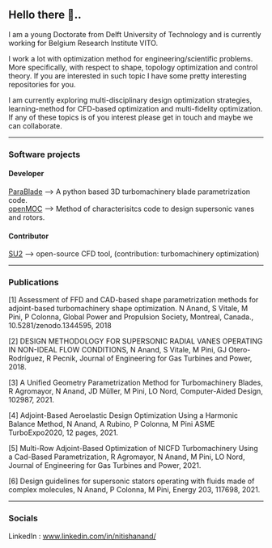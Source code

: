## Hello there 👋.. 

I am a young Doctorate from Delft University of Technology and is currently working for Belgium Research Institute VITO.

I work a lot with optimization method for engineering/scientific problems. More specifically, with respect to shape, topology optimization and control theory. If you are interested in such topic I have some pretty interesting repositories for you.

I am currently exploring multi-disciplinary design optimization strategies, learning-method for CFD-based optimization and multi-fidelity optimization. If any of these topics is of you interest please get in touch and maybe we can collaborate.

---
### Software projects
#### Developer
[ParaBlade](http://https://github.com/NAnand-TUD/parablade "ParaBlade") --> A python based 3D turbomachinery blade parametrization code.  
[openMOC](https://github.com/NAnand-TUD/open-moc) --> Method of characterisitcs code to design supersonic vanes and rotors.

#### Contributor
[SU2](https://github.com/su2code/SU2) --> open-source CFD tool, (contribution: turbomachinery optimization)

---
### Publications

[1] Assessment of FFD and CAD-based shape parametrization methods for adjoint-based turbomachinery shape optimization. N Anand, S Vitale, M Pini, P Colonna, Global Power and Propulsion Society, Montreal, Canada., 10.5281/zenodo.1344595, 2018  

[2] DESIGN METHODOLOGY FOR SUPERSONIC RADIAL VANES OPERATING IN NON-IDEAL FLOW CONDITIONS, N Anand, S Vitale, M Pini, GJ Otero-Rodríguez, R Pecnik, Journal of Engineering for Gas Turbines and Power, 2018.  

[3] A Unified Geometry Parametrization Method for Turbomachinery Blades, R Agromayor, N Anand, JD Müller, M Pini, LO Nord, Computer-Aided Design, 102987, 2021.

[4] Adjoint-Based Aeroelastic Design Optimization Using a Harmonic Balance Method, N Anand, A Rubino, P Colonna, M Pini ASME TurboExpo2020, 12 pages, 2021.

[5] Multi-Row Adjoint-Based Optimization of NICFD Turbomachinery Using a Cad-Based Parametrization, R Agromayor, N Anand, M Pini, LO Nord, Journal of Engineering for Gas Turbines and Power, 2021.

[6] Design guidelines for supersonic stators operating with fluids made of complex molecules, N Anand, P Colonna, M Pini, Energy 203, 117698, 2021.

---
### Socials
LinkedIn : www.linkedin.com/in/nitishanand/
